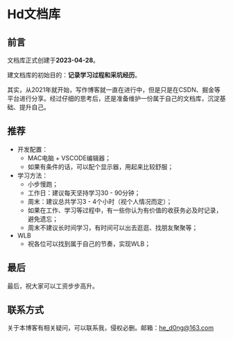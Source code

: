 # Hd文档库

## 前言

文档库正式创建于**2023-04-28**。

建文档库的初始目的：**记录学习过程和采坑经历**。

其实，从2021年就开始，写作博客就一直在进行中，但是只是在CSDN、掘金等平台进行分享。经过仔细的思考后，还是准备维护一份属于自己的文档库，沉淀基础、提升自己。

## 推荐

* 开发配置：
  * MAC电脑 + VSCODE编辑器；
  * 如果有条件的话，可以配个显示器，用起来比较舒服；
* 学习方法：
  * 小步慢跑；
  * 工作日：建议每天坚持学习30 - 90分钟；
  * 周末：建议总共学习3 - 4个小时（视个人情况而定）；
  * 如果在工作、学习等过程中，有一些你认为有价值的收获务必及时记录，避免遗忘；
  * 周末不建议长时间学习，有时间可以出去逛逛、找朋友聚聚等；
* WLB
  * 祝各位可以找到属于自己的节奏，实现WLB；

## 最后

最后，祝大家可以工资步步高升。

## 联系方式

关于本博客有相关疑问，可以联系我，侵权必删。邮箱：he_d0ng@163.com
